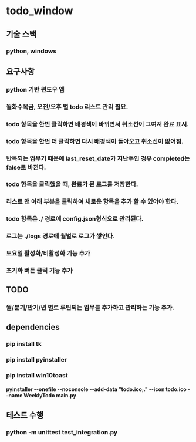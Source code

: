 # todo_window

## 기술 스택
### python, windows

## 요구사항
### python 기반 윈도우 앱
### 월화수목금, 오전/오후 별 todo 리스트 관리 필요.
### todo 항목을 한번 클릭하면 배경색이 바뀌면서 취소선이 그여져 완료 표시.
### todo 항목을 한번 더 클릭하면 다시 배경색이 돌아오고 취소선이 없어짐.
### 반복되는 업무기 때문에 last_reset_date가 지난주인 경우 completed는 false로 바뀐다.
### todo 항목을 클릭했을 때, 완료가 된 로그를 저장한다.
### 리스트 맨 아래 부분을 클릭하여 새로운 항목을 추가 할 수 있어야 한다.
### todo 항목은 ./ 경로에 config.json형식으로 관리된다.
### 로그는 ./logs 경로에 월별로 로그가 쌓인다.
### 토요일 활성화/비활성화 기능 추가
### 초기화 버튼 클릭 기능 추가

## TODO
### 월/분기/반기/년 별로 루틴되는 업무를 추가하고 관리하는 기능 추가.

## dependencies
### pip install tk
### pip install pyinstaller
### pip install win10toast

#### pyinstaller --onefile --noconsole --add-data "todo.ico;." --icon todo.ico --name WeeklyTodo main.py


## 테스트 수행
### python -m unittest test_integration.py